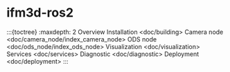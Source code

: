 # ifm3d-ros2
:::{toctree}
    :maxdepth: 2
Overview <README>
Installation <doc/building>
Camera node <doc/camera_node/index_camera_node>
ODS node <doc/ods_node/index_ods_node>
Visualization <doc/visualization>
Services <doc/services>
Diagnostic <doc/diagnostic>
Deployment <doc/deployment>
:::